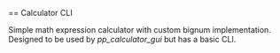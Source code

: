 == Calculator CLI

Simple math expression calculator with custom bignum implementation. Designed to be used by _pp_calculator_gui_ but has a basic CLI.
